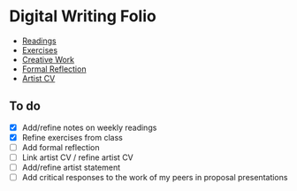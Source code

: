 # Digital Writing Folio
- [Readings](readings.md)
- [Exercises](exercises.md)
- [Creative Work](creative-work.md)
- [Formal Reflection](reflection.md)
- [Artist CV](cv.md)

## To do

- [x] Add/refine notes on weekly readings
- [x] Refine exercises from class
- [ ] Add formal reflection
- [ ] Link artist CV / refine artist CV
- [ ] Add/refine artist statement
- [ ] Add critical responses to the work of my peers in proposal presentations

